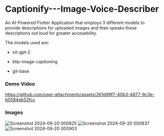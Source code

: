 # Captionify---Image-Voice-Describer
An AI-Powered Flutter Application that employs 3 different models to provide descriptions for uploaded images and then speaks these descriptions out loud for greater accesebility.

The models used are:

- vit-gpt-2
+ blip-image-captioning
* git-base

### Demo Video
https://github.com/user-attachments/assets/261d99f7-40b3-4877-9c3e-b0584eb52fcc

### Images
![Screenshot 2024-09-20 000825](https://github.com/user-attachments/assets/cc38b368-a075-46f9-86ee-8fedf076c7bf)
![Screenshot 2024-09-20 000837](https://github.com/user-attachments/assets/86805d68-b7b8-478f-861b-0c0fcd6ad0c7)
![Screenshot 2024-09-20 000903](https://github.com/user-attachments/assets/dcb93dfb-454a-4369-bcaa-bdd44332fb2f)

